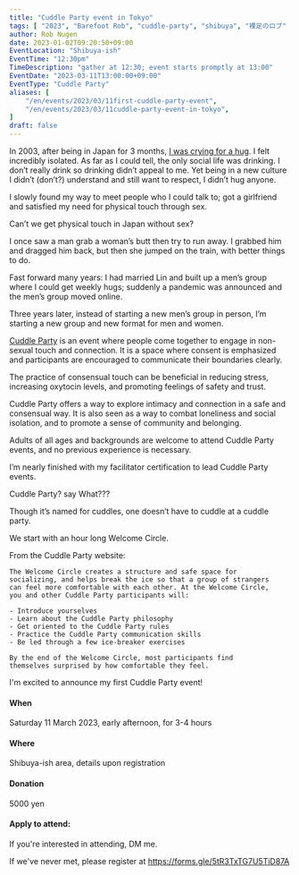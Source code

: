 ```yaml
---
title: "Cuddle Party event in Tokyo"
tags: [ "2023", "Barefoot Rob", "cuddle-party", "shibuya", "裸足のロブ" ]
author: Rob Nugen
date: 2023-01-02T09:20:50+09:00
EventLocation: "Shibuya-ish"
EventTime: "12:30pm"
TimeDescription: "gather at 12:30; event starts promptly at 13:00"
EventDate: "2023-03-11T13:00:00+09:00"
EventType: "Cuddle Party"
aliases: [
    "/en/events/2023/03/11first-cuddle-party-event",
    "/en/events/2023/03/11cuddle-party-event-in-tokyo",
]
draft: false
---
```


In 2003, after being in Japan for 3 months,
[I was crying for a hug](https://www.robnugen.com/journal/2003/06/20/hugs/).
I felt incredibly isolated.  As far as I could tell, the only social
life was drinking. I don’t really drink so drinking didn’t appeal to
me.  Yet being in a new culture I didn’t (don’t?) understand and still
want to respect, I didn’t hug anyone.

I slowly found my way to meet people who I could talk to; got a
girlfriend and satisfied my need for physical touch through sex.

Can’t we get physical touch in Japan without sex?

I once saw a man grab a woman’s butt then try to run away.  I grabbed
him and dragged him back, but then she jumped on the train, with
better things to do.

Fast forward many years: I had married Lin and built up a men’s group
where I could get weekly hugs; suddenly a pandemic was announced and
the men’s group moved online.

Three years later, instead of starting a new men’s group in person,
I’m starting a new group and new format for men and women.

[Cuddle Party](https://cuddleparty.com) is an event where people come
together to engage in non-sexual touch and connection. It is a space
where consent is emphasized and participants are encouraged to
communicate their boundaries clearly.

The practice of consensual touch can be beneficial in reducing stress,
increasing oxytocin levels, and promoting feelings of safety and
trust.

Cuddle Party offers a way to explore intimacy and connection in a safe
and consensual way. It is also seen as a way to combat loneliness and
social isolation, and to promote a sense of community and
belonging.

Adults of all ages and backgrounds are welcome to attend Cuddle Party
events, and no previous experience is necessary.

I’m nearly finished with my facilitator certification to lead Cuddle Party events.

Cuddle Party?  say What???

Though it’s named for cuddles, one doesn’t have to cuddle at a cuddle party.

We start with an hour long Welcome Circle.

From the Cuddle Party website:

    The Welcome Circle creates a structure and safe space for
    socializing, and helps break the ice so that a group of strangers
    can feel more comfortable with each other. At the Welcome Circle,
    you and other Cuddle Party participants will:

    - Introduce yourselves
    - Learn about the Cuddle Party philosophy
    - Get oriented to the Cuddle Party rules
    - Practice the Cuddle Party communication skills
    - Be led through a few ice-breaker exercises

    By the end of the Welcome Circle, most participants find
    themselves surprised by how comfortable they feel.

I'm excited to announce my first Cuddle Party event!

#### When

Saturday 11 March 2023, early afternoon, for 3-4 hours

#### Where

Shibuya-ish area, details upon registration

#### Donation

5000 yen

#### Apply to attend:

If you're interested in attending, DM me.

If we've never met, please register at
https://forms.gle/5tR3TxTG7U5TiD87A
